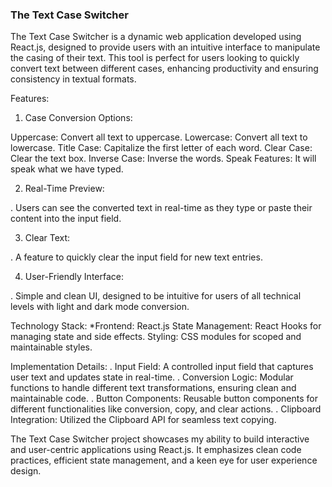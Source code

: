 
### The Text Case Switcher 

The Text Case Switcher is a dynamic web application developed using React.js, designed to provide users with an intuitive interface to manipulate the casing of their text. This tool is perfect for users looking to quickly convert text between different cases, enhancing productivity and ensuring consistency in textual formats.

Features:

1) Case Conversion Options:

Uppercase: Convert all text to uppercase.
Lowercase: Convert all text to lowercase.
Title Case: Capitalize the first letter of each word.
Clear Case: Clear the text box.
Inverse Case: Inverse the words.
Speak Features: It will speak what we have typed.

2) Real-Time Preview:

. Users can see the converted text in real-time as they type or paste their content into the input field.

3) Clear Text:

 . A feature to quickly clear the input field for new text entries.

4) User-Friendly Interface:

. Simple and clean UI, designed to be intuitive for users of all technical levels with light and dark mode conversion.

Technology Stack:
*Frontend: React.js
 State Management: React Hooks for managing state and side effects.
 Styling: CSS modules for scoped and maintainable styles.

Implementation Details:
. Input Field: A controlled input field that captures user text and updates state in real-time.
. Conversion Logic: Modular functions to handle different text transformations, ensuring clean and maintainable code.
. Button Components: Reusable button components for different functionalities like conversion, copy, and clear actions.
. Clipboard Integration: Utilized the Clipboard API for seamless text copying.


The Text Case Switcher project showcases my ability to build interactive and user-centric applications using React.js. It emphasizes clean code practices, efficient state management, and a keen eye for user experience design.